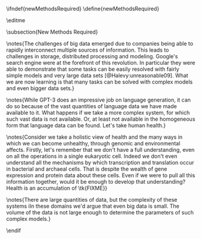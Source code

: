 \ifndef{newMethodsRequired}
\define{newMethodsRequired}

\editme 

\subsection{New Methods Required}

\notes{The challenges of big data emerged due to companies being able
to rapidly interconnect multiple sources of information. This leads to
challenges in storage, distributed processing and modeling. Google's
search engine were at the forefront of this revolution. In particular
they were able to demonstrate that some tasks can be easily resolved
with fairly simple models and very large data sets
[@Halevy:unreasonable09]. What we are now learning is that many tasks
can be solved with complex models and even bigger data sets.}

\notes{While GPT-3 does an impressive job on language generation, it
can do so because of the vast quantities of language data we have made
available to it. What happens if we take a more complex system, for
which such vast data is not available. Or, at least not available in
the homogeneous form that language data can be found. Let's take human
health.}

\notes{Consider we take a holistic view of health and the many ways in
which we can become unhealthy, through genomic and environmental
affects. Firstly, let's remember that we don't have a full
understanding, even on all the operations in a single eukaryotic
cell. Indeed we don't even understand all the mechanisms by which
transcription and translation occur in bacterial and archaeal
cells. That is despite the wealth of gene expression and protein data
about these cells. Even if we were to pull all this information
together, would it be enough to develop that understanding? Health is
an accumulation of \tk{FIXME}}

\notes{There are large quantities of data, but the complexity of these
systems iIn these domains we'd argue that even big data is small. The
volume of the data is not large enough to determine the parameters of
such complex models.}

\endif
